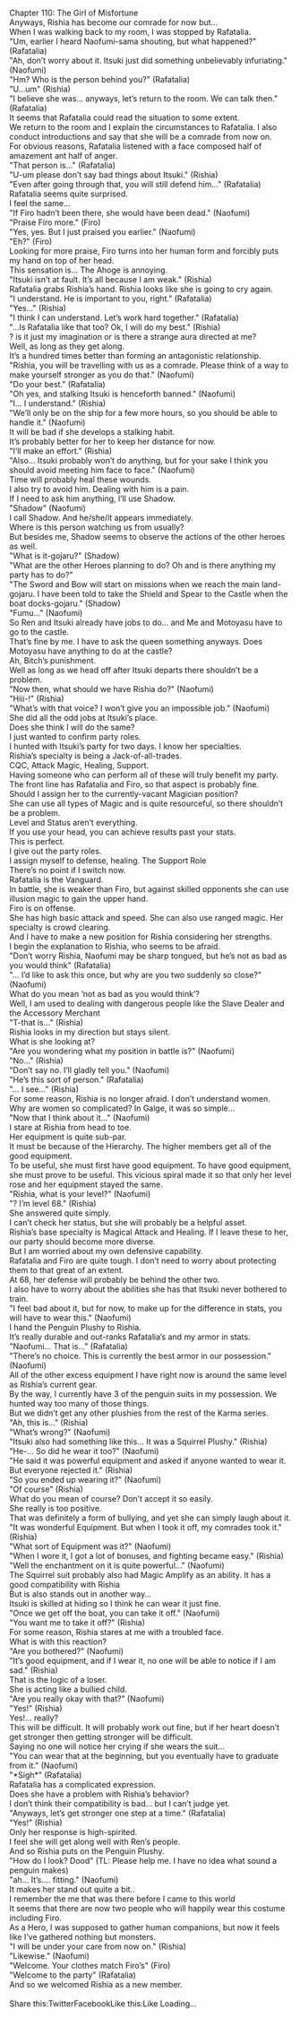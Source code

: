 <br/>
Chapter 110: The Girl of Misfortune<br/>
Anyways, Rishia has become our comrade for now but…<br/>
When I was walking back to my room, I was stopped by Rafatalia.<br/>
"Um, earlier I heard Naofumi-sama shouting, but what happened?" (Rafatalia)<br/>
"Ah, don’t worry about it. Itsuki just did something unbelievably infuriating." (Naofumi)<br/>
"Hm? Who is the person behind you?" (Rafatalia)<br/>
"U…um" (Rishia)<br/>
"I believe she was… anyways, let’s return to the room. We can talk then." (Rafatalia)<br/>
It seems that Rafatalia could read the situation to some extent.<br/>
We return to the room and I explain the circumstances to Rafatalia. I also conduct introductions and say that she will be a comrade from now on.<br/>
For obvious reasons, Rafatalia listened with a face composed half of amazement ant half of anger.<br/>
"That person is…" (Rafatalia)<br/>
"U-um please don’t say bad things about Itsuki." (Rishia)<br/>
"Even after going through that, you will still defend him…" (Rafatalia)<br/>
Rafatalia seems quite surprised.<br/>
I feel the same…<br/>
"If Firo hadn’t been there, she would have been dead." (Naofumi)<br/>
"Praise Firo more." (Firo)<br/>
"Yes, yes. But I just praised you earlier." (Naofumi)<br/>
"Eh?" (Firo)<br/>
Looking for more praise, Firo turns into her human form and forcibly puts my hand on top of her head.<br/>
This sensation is… The Ahoge is annoying.<br/>
"Itsuki isn’t at fault. It’s all because I am weak." (Rishia)<br/>
Rafatalia grabs Rishia’s hand. Rishia looks like she is going to cry again.<br/>
"I understand. He is important to you, right." (Rafatalia)<br/>
"Yes…" (Rishia)<br/>
"I think I can understand. Let’s work hard together." (Rafatalia)<br/>
"…Is Rafatalia like that too? Ok, I will do my best." (Rishia)<br/>
? is it just my imagination or is there a strange aura directed at me?<br/>
Well, as long as they get along.<br/>
It’s a hundred times better than forming an antagonistic relationship.<br/>
"Rishia, you will be travelling with us as a comrade. Please think of a way to make yourself stronger as you do that." (Naofumi)<br/>
"Do your best." (Rafatalia)<br/>
"Oh yes, and stalking Itsuki is henceforth banned." (Naofumi)<br/>
"I… I understand." (Rishia)<br/>
"We’ll only be on the ship for a few more hours, so you should be able to handle it." (Naofumi)<br/>
It will be bad if she develops a stalking habit.<br/>
It’s probably better for her to keep her distance for now.<br/>
"I’ll make an effort." (Rishia)<br/>
"Also… Itsuki probably won’t do anything, but for your sake I think you should avoid meeting him face to face." (Naofumi)<br/>
Time will probably heal these wounds.<br/>
I also try to avoid him. Dealing with him is a pain.<br/>
If I need to ask him anything, I’ll use Shadow.<br/>
"Shadow" (Naofumi)<br/>
I call Shadow. And he/she/it appears immediately.<br/>
Where is this person watching us from usually?<br/>
But besides me, Shadow seems to observe the actions of the other heroes as well.<br/>
"What is it-gojaru?" (Shadow)<br/>
"What are the other Heroes planning to do? Oh and is there anything my party has to do?"<br/>
"The Sword and Bow will start on missions when we reach the main land-gojaru. I have been told to take the Shield and Spear to the Castle when the boat docks-gojaru." (Shadow)<br/>
"Fumu…" (Naofumi)<br/>
So Ren and Itsuki already have jobs to do… and Me and Motoyasu have to go to the castle.<br/>
That’s fine by me. I have to ask the queen something anyways. Does Motoyasu have anything to do at the castle?<br/>
Ah, Bitch’s punishment.<br/>
Well as long as we head off after Itsuki departs there shouldn’t be a problem.<br/>
"Now then, what should we have Rishia do?" (Naofumi)<br/>
"Hiii-!" (Rishia)<br/>
"What’s with that voice? I won’t give you an impossible job." (Naofumi)<br/>
She did all the odd jobs at Itsuki’s place.<br/>
Does she think I will do the same?<br/>
I just wanted to confirm party roles.<br/>
I hunted with Itsuki’s party for two days. I know her specialties.<br/>
Rishia’s specialty is being a Jack-of-all-trades.<br/>
CQC, Attack Magic, Healing, Support.<br/>
Having someone who can perform all of these will truly benefit my party.<br/>
The front line has Rafatalia and Firo, so that aspect is probably fine.<br/>
Should I assign her to the currently-vacant Magician position?<br/>
She can use all types of Magic and is quite resourceful, so there shouldn’t be a problem.<br/>
Level and Status aren’t everything.<br/>
If you use your head, you can achieve results past your stats.<br/>
This is perfect.<br/>
I give out the party roles.<br/>
I assign myself to defense, healing. The Support Role<br/>
There’s no point if I switch now.<br/>
Rafatalia is the Vanguard.<br/>
In battle, she is weaker than Firo, but against skilled opponents she can use illusion magic to gain the upper hand.<br/>
Firo is on offense.<br/>
She has high basic attack and speed. She can also use ranged magic. Her specialty is crowd clearing.<br/>
And I have to make a new position for Rishia considering her strengths.<br/>
I begin the explanation to Rishia, who seems to be afraid.<br/>
"Don’t worry Rishia, Naofumi may be sharp tongued, but he’s not as bad as you would think" (Rafatalia)<br/>
"… I’d like to ask this once, but why are you two suddenly so close?" (Naofumi)<br/>
What do you mean ‘not as bad as you would think’?<br/>
Well, I am used to dealing with dangerous people like the Slave Dealer and the Accessory Merchant<br/>
"T-that is…" (Rishia)<br/>
Rishia looks in my direction but stays silent.<br/>
What is she looking at?<br/>
"Are you wondering what my position in battle is?" (Naofumi)<br/>
"No…" (Rishia)<br/>
"Don’t say no. I’ll gladly tell you." (Naofumi)<br/>
"He’s this sort of person." (Rafatalia)<br/>
"… I see…" (Rishia)<br/>
For some reason, Rishia is no longer afraid. I don’t understand women.<br/>
Why are women so complicated? In Galge, it was so simple…<br/>
"Now that I think about it…" (Naofumi)<br/>
I stare at Rishia from head to toe.<br/>
Her equipment is quite sub-par.<br/>
It must be because of the Hierarchy. The higher members get all of the good equipment.<br/>
To be useful, she must first have good equipment. To have good equipment, she must prove to be useful. This vicious spiral made it so that only her level rose and her equipment stayed the same.<br/>
"Rishia, what is your level?" (Naofumi)<br/>
"? I’m level 68." (Rishia)<br/>
She answered quite simply.<br/>
I can’t check her status, but she will probably be a helpful asset.<br/>
Rishia’s base specialty is Magical Attack and Healing. If I leave these to her, our party should become more diverse.<br/>
But I am worried about my own defensive capability.<br/>
Rafatalia and Firo are quite tough. I don’t need to worry about protecting them to that great of an extent.<br/>
At 68, her defense will probably be behind the other two.<br/>
I also have to worry about the abilities she has that Itsuki never bothered to train.<br/>
"I feel bad about it, but for now, to make up for the difference in stats, you will have to wear this." (Naofumi)<br/>
I hand the Penguin Plushy to Rishia.<br/>
It’s really durable and out-ranks Rafatalia’s and my armor in stats.<br/>
"Naofumi… That is…" (Rafatalia)<br/>
"There’s no choice. This is currently the best armor in our possession." (Naofumi)<br/>
All of the other excess equipment I have right now is around the same level as Rishia’s current gear.<br/>
By the way, I currently have 3 of the penguin suits in my possession. We hunted way too many of those things.<br/>
But we didn’t get any other plushies from the rest of the Karma series.<br/>
"Ah, this is…" (Rishia)<br/>
"What’s wrong?" (Naofumi)<br/>
"Itsuki also had something like this… It was a Squirrel Plushy." (Rishia)<br/>
"He-… So did he wear it too?" (Naofumi)<br/>
"He said it was powerful equipment and asked if anyone wanted to wear it. But everyone rejected it." (Rishia)<br/>
"So you ended up wearing it?" (Naofumi)<br/>
"Of course" (Rishia)<br/>
What do you mean of course? Don’t accept it so easily.<br/>
She really is too positive.<br/>
That was definitely a form of bullying, and yet she can simply laugh about it.<br/>
"It was wonderful Equipment. But when I took it off, my comrades took it." (Rishia)<br/>
"What sort of Equipment was it?" (Naofumi)<br/>
"When I wore it, I got a lot of bonuses, and fighting became easy." (Rishia)<br/>
"Well the enchantment on it is quite powerful…" (Naofumi)<br/>
The Squirrel suit probably also had Magic Amplify as an ability. It has a good compatibility with Rishia<br/>
But is also stands out in another way…<br/>
Itsuki is skilled at hiding so I think he can wear it just fine.<br/>
"Once we get off the boat, you can take it off." (Naofumi)<br/>
"You want me to take it off?" (Rishia)<br/>
For some reason, Rishia stares at me with a troubled face.<br/>
What is with this reaction?<br/>
"Are you bothered?" (Naofumi)<br/>
"It’s good equipment, and if I wear it, no one will be able to notice if I am sad." (Rishia)<br/>
That is the logic of a loser.<br/>
She is acting like a bullied child.<br/>
"Are you really okay with that?" (Naofumi)<br/>
"Yes!" (Rishia)<br/>
Yes!… really?<br/>
This will be difficult. It will probably work out fine, but if her heart doesn’t get stronger then getting stronger will be difficult.<br/>
Saying no one will notice her crying if she wears the suit…<br/>
"You can wear that at the beginning, but you eventually have to graduate from it." (Naofumi)<br/>
"*Sigh*" (Rafatalia)<br/>
Rafatalia has a complicated expression.<br/>
Does she have a problem with Rishia’s behavior?<br/>
I don’t think their compatibility is bad… but I can’t judge yet.<br/>
"Anyways, let’s get stronger one step at a time." (Rafatalia)<br/>
"Yes!" (Rishia)<br/>
Only her response is high-spirited.<br/>
I feel she will get along well with Ren’s people.<br/>
And so Rishia puts on the Penguin Plushy.<br/>
"How do I look? Dood" (TL: Please help me. I have no idea what sound a penguin makes)<br/>
"ah… It’s…. fitting." (Naofumi)<br/>
It makes her stand out quite a bit..<br/>
I remember the me that was there before I came to this world<br/>
It seems that there are now two people who will happily wear this costume including Firo.<br/>
As a Hero, I was supposed to gather human companions, but now it feels like I’ve gathered nothing but monsters.<br/>
"I will be under your care from now on." (Rishia)<br/>
"Likewise." (Naofumi)<br/>
"Welcome. Your clothes match Firo’s" (Firo)<br/>
"Welcome to the party" (Rafatalia)<br/>
And so we welcomed Rishia as a new member.<br/>
<br/>
Share this:TwitterFacebookLike this:Like Loading... <br/>
